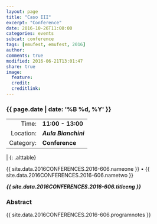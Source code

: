 ```yaml
---
layout: page
title: "Caso III"
excerpt: "Conference"
date: 2016-10-26T11:00:00
categories: events
subcat: conference
tags: [emufest, emufest, 2016]
author:
comments: true
modified: 2016-06-21T13:01:47
share: true
image:
  feature:
  credit:
  creditlink:
---
```


### {{ page.date | date: '%B %d, %Y' }}

|  |  |
|------------:|:------------|
| Time: | **11:00 - 13:00** |
| Location: | ***Aula Bianchini*** |
| Category: | **Conference** |
|
{: .alttable}

{{ site.data.2016CONFERENCES.2016-606.nameone }} • {{ site.data.2016CONFERENCES.2016-606.nametwo }}

***{{ site.data.2016CONFERENCES.2016-606.titleeng }}***


### Abstract

{{ site.data.2016CONFERENCES.2016-606.programnotes }}
